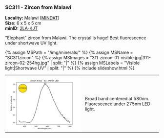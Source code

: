 
### <a name="SC311"></a> SC311 - Zircon from Malawi

**Locality:** Malawi ([MINDAT](https://www.mindat.org/loc-16079.html))  
**Size:** 6 x 5 x 5 cm  
**minID:** [2LA-KJT](https://www.mindat.org/2LA-KJT)

"Elephant" zircon from Malawi. The crystal is huge! Best fluorescence under shortwave UV light.

{% assign MSPath = "/img/minerals/" %}
{% assign MSName = "SC311zircon" %}
{% assign MSImages = "311-zircon-01-visible.jpg|311-zircon-02-254hg.jpg" | split: "|" %}
{% assign MSLabels = "Visible light|Shortwave UV" | split: "|" %}
{% include slideshow.html %}

<table width="100%">
<tr>
<td width="50%"><img src="/img/spectra/311-zircon-275led.png" width="100%" ></td>
<td width="50%" style="padding:10px">
Broad band centered at 580nm. Fluorescence under 275nm LED light.
</td></tr></table>
<br>

